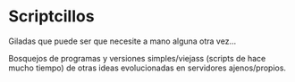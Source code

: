 # Scriptcillos

Giladas que puede ser que necesite a mano alguna otra vez...

Bosquejos de programas y versiones simples/viejass 
(scripts de hace mucho tiempo) de otras ideas evolucionadas en servidores ajenos/propios.
